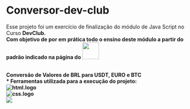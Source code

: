 # Conversor-dev-club


Esse projeto foi um exercício de finalização do módulo de Java Script no Curso <strong>DevClub<strong>.
<br>
Com objetivo de por em prática todo o ensino deste módulo a partir do padrão indicado na página do <img src= "https://img.shields.io/badge/Figma-F24E1E?style=for-the-badge&logo=figma&logoColor=white" width="45px"/> 

<br>
Conversão de Valores de BRL para USDT, EURO e BTC

<br>
* Ferramentas utilizada para a execução do projeto:
<br>
 <img src= "https://img.shields.io/badge/HTML-239120?style=for-the-badge&logo=html5&logoColor=white" alt= "html.logo"  />
 <br>
 <img src="https://img.shields.io/badge/CSS-239120?&style=for-the-badge&logo=css3&logoColor=white" alt= "css.logo" />
 <br>
 <img src="https://img.shields.io/badge/JavaScript-F7DF1E?style=for-the-badge&logo=javascript&logoColor=black alt= "js.logo" />
 
	
